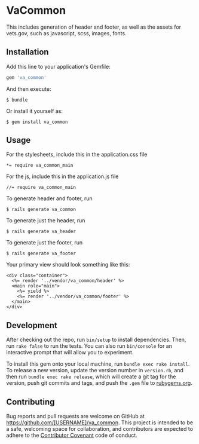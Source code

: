 # VaCommon

This includes generation of header and footer, as well as the assets for vets.gov, such as javascript, scss, images, fonts.

## Installation

Add this line to your application's Gemfile:

```ruby
gem 'va_common'
```

And then execute:

    $ bundle

Or install it yourself as:

    $ gem install va_common

## Usage

For the stylesheets, include this in the application.css file

    *= require va_common_main

For the js, include this in the application.js file

    //= require va_common_main

To generate header and footer, run

    $ rails generate va_common

To generate just the header, run 

    $ rails generate va_header

To generate just the footer, run 

    $ rails generate va_footer

Your primary view should look something like this:

    <div class="container">
      <%= render '../vendor/va_common/header' %>
      <main role="main">
        <%= yield %>
        <%= render '../vendor/va_common/footer' %>
      </main>
    </div>

## Development

After checking out the repo, run `bin/setup` to install dependencies. Then, run `rake false` to run the tests. You can also run `bin/console` for an interactive prompt that will allow you to experiment.

To install this gem onto your local machine, run `bundle exec rake install`. To release a new version, update the version number in `version.rb`, and then run `bundle exec rake release`, which will create a git tag for the version, push git commits and tags, and push the `.gem` file to [rubygems.org](https://rubygems.org).

## Contributing

Bug reports and pull requests are welcome on GitHub at https://github.com/[USERNAME]/va_common. This project is intended to be a safe, welcoming space for collaboration, and contributors are expected to adhere to the [Contributor Covenant](contributor-covenant.org) code of conduct.

